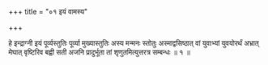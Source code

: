 +++
title = "०१ इयं वामस्य"

+++

हे इन्द्राग्नी इयं पूर्व्यस्तुतिः पूर्व्या मुख्यास्तुतिः अस्य मन्मनः स्तोतुः अस्माद्वसिष्ठात् वां युवाभ्यां युवयोरर्थं अभ्रात् मेघात् वृष्टिरिव बह्वी सती अजनि प्रादुर्भूता तां शृणुतमित्युत्तरत्र सम्बन्धः ॥ १ ॥